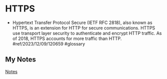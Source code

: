 # HTTPS
- Hypertext Transfer Protocol Secure (IETF RFC 2818), also known as HTTPS, is an extension for HTTP for secure communications. HTTPS use transport layer security to authenticate and encrypt HTTP traffic. As of 2018, HTTPS accounts for more traffic than HTTP. #ref/2023/12/09/120659 #glossary
## My Notes
[Notes](mynotes/https-notes.md)
